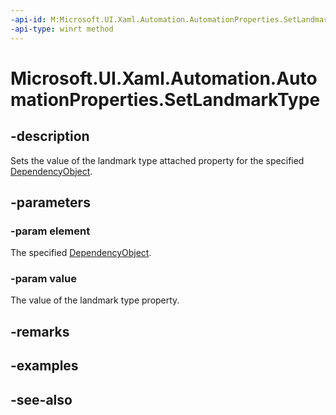 ```yaml
---
-api-id: M:Microsoft.UI.Xaml.Automation.AutomationProperties.SetLandmarkType(Microsoft.UI.Xaml.DependencyObject,Microsoft.UI.Xaml.Automation.Peers.AutomationLandmarkType)
-api-type: winrt method
---
```


<!-- Method syntax
public void SetLandmarkType(Windows.UI.Xaml.DependencyObject element, Windows.UI.Xaml.Automation.Peers.AutomationLandmarkType value)
-->

# Microsoft.UI.Xaml.Automation.AutomationProperties.SetLandmarkType

## -description
Sets the value of the landmark type attached property for the specified [DependencyObject](../microsoft.ui.xaml/dependencyobject.md).

## -parameters
### -param element
The specified [DependencyObject](../microsoft.ui.xaml/dependencyobject.md).

### -param value
The value of the landmark type property.

## -remarks

## -examples

## -see-also
